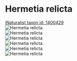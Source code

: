 
Hermetia relicta
================
  
[iNaturalist taxon id: 1400429](https://www.inaturalist.org/taxa/1400429)  
![Hermetia relicta](https://inaturalist-open-data.s3.amazonaws.com/photos/95478072/medium.jpeg)  
![Hermetia relicta](https://inaturalist-open-data.s3.amazonaws.com/photos/95478454/medium.jpg)  
![Hermetia relicta](https://inaturalist-open-data.s3.amazonaws.com/photos/95478458/medium.jpg)  
![Hermetia relicta](https://inaturalist-open-data.s3.amazonaws.com/photos/95478460/medium.jpg)  
![Hermetia relicta](https://inaturalist-open-data.s3.amazonaws.com/photos/95478461/medium.jpg)  
![Hermetia relicta](https://inaturalist-open-data.s3.amazonaws.com/photos/95478462/medium.jpg)
